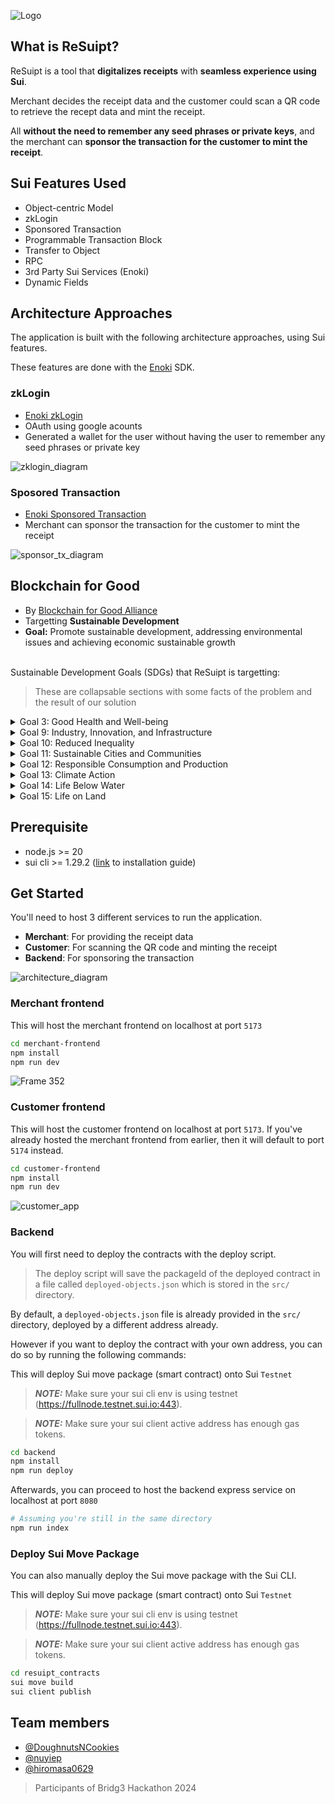 ![Logo](./readme/textLogo.png)

## What is ReSuipt?

ReSuipt is a tool that **digitalizes receipts** with **seamless experience using Sui**.

Merchant decides the receipt data and the customer could scan a QR code to retrieve the recept data and mint the receipt.

All **without the need to remember any seed phrases or private keys**, and the merchant can **sponsor the transaction for the customer to mint the receipt**.

## Sui Features Used

- Object-centric Model
- zkLogin
- Sponsored Transaction
- Programmable Transaction Block
- Transfer to Object
- RPC
- 3rd Party Sui Services (Enoki)
- Dynamic Fields

## Architecture Approaches

The application is built with the following architecture approaches, using Sui features.

These features are done with the [Enoki](https://docs.enoki.mystenlabs.com/ts-sdk/overview) SDK.

### zkLogin

- [Enoki zkLogin](https://docs.enoki.mystenlabs.com/ts-sdk/examples)
- OAuth using google acounts
- Generated a wallet for the user without having the user to remember any seed phrases or private key

![zklogin_diagram](./readme/zklogin_diagram.png)

### Sposored Transaction

- [Enoki Sponsored Transaction](https://docs.enoki.mystenlabs.com/ts-sdk/sponsored-transactions)
- Merchant can sponsor the transaction for the customer to mint the receipt

![sponsor_tx_diagram](./readme/sponsor_tx_diagram.png)

## Blockchain for Good

- By [Blockchain for Good Alliance](https://www.blockchainforgood.xyz)
- Targetting <b>Sustainable Development</b></br>
- <b>Goal:</b> Promote sustainable development, addressing environmental issues and achieving economic sustainable growth <br><br>

Sustainable Development Goals (SDGs) that ReSuipt is targetting:

> These are collapsable sections with some facts of the problem and the result of our solution

<details>
<summary>Goal 3: Good Health and Well-being</summary>
<b>Problem</b>:
<br>
93% of paper receipts are made from thermal paper, coated with toxins (BPA/BPS)
<br>
<br>
These are dangerous to reproductive systems in humans. Meaning high risk to pregnant, nursing women, infants, toddlers
<br>
<br>

<b>Result</b>:
<br>
By digitalizing receipts, we can reduce the use of thermal paper and reduce the risk of exposure to BPA/BPS

</details>
<details>
	<summary>Goal 9: Industry, Innovation, and Infrastructure</summary>
	<b>Problem</b>:
	<br>
	The rapid shift towards digital technologies, might exacerbate the digital divide, potentially marginalizing lower-income populations who may lack access to necessray digital literacy skills
	<br>
	<br>

<b>Result</b>:
<br>
	Using ReSuipt can help bridge the digital divide by eliminating the need for complex wallet addresses or seed phrases, allowing everyone to access secure, decentralized financial services with the simplicity of familiar logins (such as Google login)

</details>
<details>
	<summary>Goal 10: Reduced Inequality</summary>
	<b>Problem</b>:
	<br>
	Lower-income individuals lacks financial literacy
	<br>
	<br>

<b>Result</b>:
<br>
	Digital receipts can be easily stored, searched, and analyzed, allowing users to track their expenses, manage budgets, and make informed financial decisions. regardless of their economic status
	
</details>
<details>
	<summary>Goal 11: Sustainable Cities and Communities</summary>
	<b>Problem</b>:
	<br>
	More than 10 million trees are cut down each year purely for the production of paper receipts
	<br>
	<br>

<b>Result</b>:
<br>
	By opting for digital receipts, we can save more than 10 million trees per year

</details>
<details>
	<summary>Goal 12: Responsible Consumption and Production</summary>
	<b>Problem</b>:
	<br>
	79.5 billion litres of water are used each year in the process of producing of paper receipts
	<br>
	<br>

<b>Result</b>:
<br>
	By digitalising receipts, we could save 79.5 billion litres of water each year. This water conversation could sustain 2.9 million people, aligning with responsible consumption practices

</details>
<details>
	<summary>Goal 13: Climate Action</summary>
	<b>Problem</b>:
	<br>
	One paper receipt generates 4g of CO2. Transitioning from paper to digital receipts could significantly reduce carbon emissions
	<br>
	<br>

<b>Result</b>:
<br>
	Reduced carbon emissions contributes to global efforts to limit temperature rise to 1.5°C above pre-industrial levels, aligning with key climate action goals

</details>
<details>
	<summary>Goal 14: Life Below Water</summary>
	<b>Problem</b>:
	<br>
	93% of paper receipts are made from thermal paper, coated with toxins (BPA/BPS)
	<br>
	<br>
	These toxins can leech into waterways, harming aquatic life
	<br>
	<br>

<b>Result</b>:
<br>
	By digitalising receipts, we can reduce the use of thermal paper and reduce the risk of toxic chemicals leeching into waterways, thereby protecting aquatic ecosystems and marine life from harmful contamination

</details>
<details>
	<summary>Goal 15: Life on Land</summary>
	<b>Problem</b>:
	<br>
	Paper receipt production contributes to deforestation, destroying habitats for terrestrial species
	<br>
	<br>
	BPA/BPS used in thermal paper receipts can contaminate soil when improperly disposed
	<br>
	<br>

<b>Result</b>:
<br>
	By digitaling receipts, we can reduce paper demand, thereby preserving biodiversity. Also, we can minimize soil contamination from receipt disposal

</details>

## Prerequisite

- node.js >= 20
- sui cli >= 1.29.2 ([link](https://docs.sui.io/guides/developer/getting-started/sui-install) to installation guide)

## Get Started

You'll need to host 3 different services to run the application.

- <b>Merchant</b>: For providing the receipt data
- <b>Customer</b>: For scanning the QR code and minting the receipt
- <b>Backend</b>: For sponsoring the transaction

![architecture_diagram](./readme/app_diagram.png)

### Merchant frontend

This will host the merchant frontend on localhost at port `5173`

```bash
cd merchant-frontend
npm install
npm run dev
```
![Frame 352](https://github.com/user-attachments/assets/5c87e599-8a80-424b-89d8-b3727495d415)


### Customer frontend

This will host the customer frontend on localhost at port `5173`. If you've already hosted the merchant frontend from earlier, then it will default to port `5174` instead.

```bash
cd customer-frontend
npm install
npm run dev
```

![customer_app](./readme/customer_app.png)

### Backend

You will first need to deploy the contracts with the deploy script.

> The deploy script will save the packageId of the deployed contract in a file called `deployed-objects.json` which is stored in the `src/` directory.

By default, a `deployed-objects.json` file is already provided in the `src/` directory, deployed by a different address already.

However if you want to deploy the contract with your own address, you can do so by running the following commands:

This will deploy Sui move package (smart contract) onto Sui `Testnet`

> **_NOTE:_** Make sure your sui cli env is using testnet (https://fullnode.testnet.sui.io:443).

> **_NOTE:_** Make sure your sui client active address has enough gas tokens.

```bash
cd backend
npm install
npm run deploy
```

Afterwards, you can proceed to host the backend express service on localhost at port `8080`

```bash
# Assuming you're still in the same directory
npm run index
```

### Deploy Sui Move Package

You can also manually deploy the Sui move package with the Sui CLI.

This will deploy Sui move package (smart contract) onto Sui `Testnet`

> **_NOTE:_** Make sure your sui cli env is using testnet (https://fullnode.testnet.sui.io:443).

> **_NOTE:_** Make sure your sui client active address has enough gas tokens.

```bash
cd resuipt_contracts
sui move build
sui client publish
```

## Team members

- [@DoughnutsNCookies](https://www.github.com/DoughnutsNCookies)
- [@nuyiep](https://www.github.com/nuyiep)
- [@hiromasa0629](https://www.github.com/hiromasa0629)

> Participants of Bridg3 Hackathon 2024
